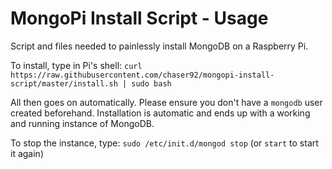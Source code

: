 MongoPi Install Script - Usage
======================

Script and files needed to painlessly install MongoDB on a Raspberry Pi.

To install, type in Pi's shell:
`curl https://raw.githubusercontent.com/chaser92/mongopi-install-script/master/install.sh | sudo bash`

All then goes on automatically. Please ensure you don't have a `mongodb` user created beforehand.
Installation is automatic and ends up with a working and running instance of MongoDB.

To stop the instance, type: `sudo /etc/init.d/mongod stop` (or `start` to start it again)
